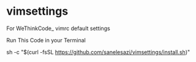 # vimsettings
For WeThinkCode_ vimrc default settings

Run This Code in your Terminal

sh -c "$(curl -fsSL https://github.com/sanelesazi/vimsettings/install.sh)"

